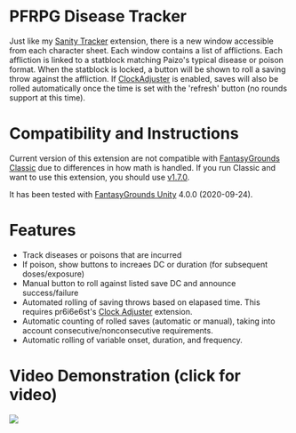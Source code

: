 # PFRPG Disease Tracker
Just like my [Sanity Tracker](https://github.com/bmos/FG-PFRPG-Sanity-Tracker) extension, there is a new window accessible from each character sheet. Each window contains a list of afflictions. Each affliction is linked to a statblock matching Paizo's typical disease or poison format.
When the statblock is locked, a button will be shown to roll a saving throw against the affliction. If [ClockAdjuster](https://www.fantasygrounds.com/forums/showthread.php?57561-Utility-Clock-Adjuster/) is enabled, saves will also be rolled automatically once the time is set with the 'refresh' button (no rounds support at this time).

# Compatibility and Instructions
Current version of this extension are not compatible with [FantasyGrounds Classic](https://www.fantasygrounds.com/home/FantasyGroundsClassic.php) due to differences in how math is handled. If you run Classic and want to use this extension, you should use [v1.7.0](https://github.com/bmos/FG-PFRPG-Disease-Tracker/releases/tag/v1.7.0).

It has been tested with [FantasyGrounds Unity](https://www.fantasygrounds.com/home/FantasyGroundsUnity.php) 4.0.0 (2020-09-24).

# Features
* Track diseases or poisons that are incurred
* If poison, show buttons to increaes DC or duration (for subsequent doses/exposure)
* Manual button to roll against listed save DC and announce success/failure
* Automated rolling of saving throws based on elapased time. This requires pr6i6e6st's [Clock Adjuster](https://www.fantasygrounds.com/forums/showthread.php?57561-Utility-Clock-Adjuster) extension.
* Automatic counting of rolled saves (automatic or manual), taking into account consecutive/nonconsecutive requirements.
* Automatic rolling of variable onset, duration, and frequency.

# Video Demonstration (click for video)
[<img src="https://i.ytimg.com/vi_webp/gBv50oSphBM/hqdefault.webp">](https://www.youtube.com/watch?v=gBv50oSphBM)

